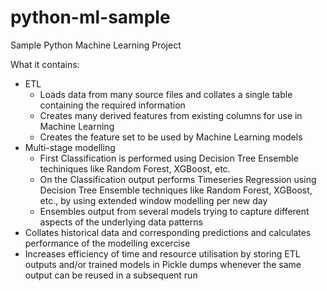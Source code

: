 # python-ml-sample
Sample Python Machine Learning Project

What it contains:
- ETL
  - Loads data from many source files and collates a single table containing the required information
  - Creates many derived features from existing columns for use in Machine Learning
  - Creates the feature set to be used by Machine Learning models
- Multi-stage modelling
  - First Classification is performed using Decision Tree Ensemble techiniques like Random Forest, XGBoost, etc.
  - On the Classification output performs Timeseries Regression using Decision Tree Ensemble techniques like Random Forest, XGBoost, etc., by using extended window modelling per new day
  - Ensembles output from several models trying to capture different aspects of the underlying data patterns
- Collates historical data and corresponding predictions and calculates performance of the modelling excercise
- Increases efficiency of time and resource utilisation by storing ETL outputs and/or trained models in Pickle dumps whenever the same output can be reused in a subsequent run
